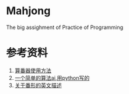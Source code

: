 # Mahjong
The big assighment of Practice of Programming 

# 参考资料
1. [算番器使用方法](https://github.com/ailab-pku/Chinese-Standard-Mahjong/tree/master/fan-calculator-usage/Mahjong-GB-CPP)
2. [一个简单的算法ai,用python写的](https://blog.csdn.net/weixin_33967071/article/details/91902465)  
3. [关于番形的英文描述](https://github.com/ailab-pku/Chinese-Standard-Mahjong/blob/master/mahjong-rules/A%20GUIDE%20TO%20MAHJONG%20Rules.pdf)
